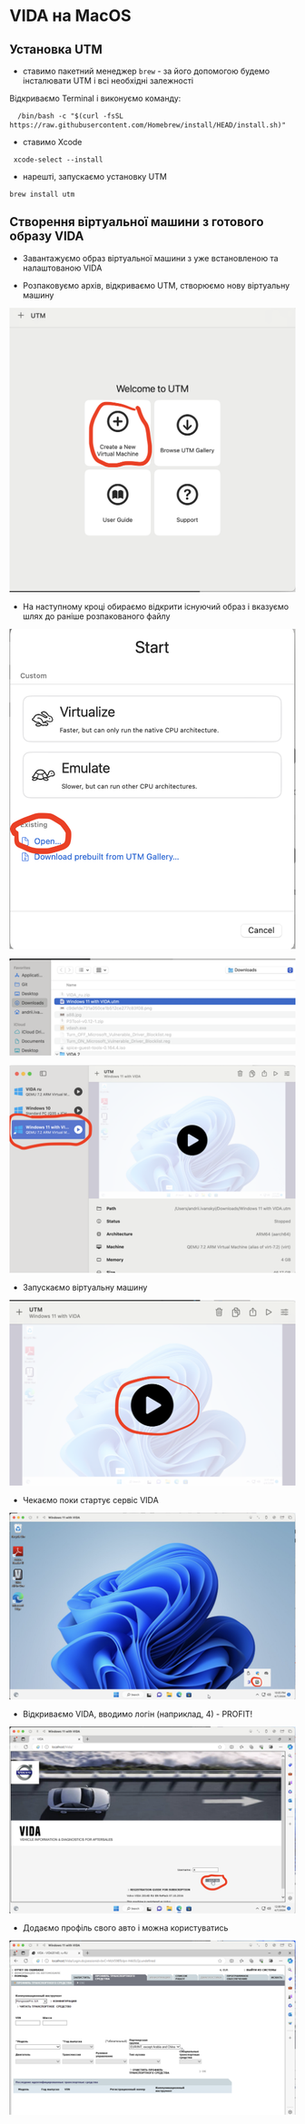 # VIDA на MacOS

## Установка UTM

- ставимо пакетний менеджер `brew` - за його допомогою будемо інсталювати UTM і всі необхідні залежності

Відкриваємо Terminal і виконуємо команду:

```
  /bin/bash -c "$(curl -fsSL https://raw.githubusercontent.com/Homebrew/install/HEAD/install.sh)"
 ```

- ставимо Xcode 

```
 xcode-select --install
``` 

- нарешті, запускаємо установку UTM

```
brew install utm
```

## Створення віртуальної машини з готового образу VIDA

- Завантажуємо образ віртуальної машини з уже встановленою та налаштованою VIDA

- Розпаковуємо архів, відкриваємо UTM, створюємо нову віртуальну машину

![створення нової вм](img/utm_create_vm.png)

- На наступному кроці обираємо відкрити існуючий образ і вказуємо шлях до раніше розпакованого файлу

![відкриваємо образ](img/utm_open_vm.png)

![вказуємо шлях до файлу](img/utm_load_image.png)

![віртуальна машина створена](img/utm_vm_created.png)

- Запускаємо віртуальну машину

![запуск віртуальної машини](img/utm_start_vm.png)

- Чекаємо поки стартує сервіс VIDA

![VIDA запущено](img/utm_vida_started.png)

- Відкриваємо VIDA, вводимо логін (наприклад, 4) - PROFIT!

![VIDA вхід](img/utm_vida_login.png)

- Додаємо профіль свого авто і можна користуватись

![VIDA профіль авто](img/utm_vida_car_add.png)
